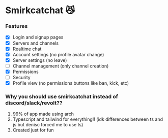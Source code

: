 # Smirkcatchat 😼

### Features

* [X] Login and signup pages
* [X] Servers and channels
* [X] Realtime chat
* [X] Account settings (no profile avatar change)
* [X] Server settings (no leave)
* [ ] Channel management (only channel creation)
* [X] Permissions
* [ ] Security
* [X] Profile view (no permissions buttons like ban, kick, etc)

### Why you should use smirkcatchat instead of discord/slack/revolt??

1. 99% of app made using arch
2. Typescript and tailwind for everything!! (idk differences between ts and js but denisc forced me to use ts)
3. Created just for fun
